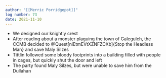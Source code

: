 ```yaml
---
author: "[[Merric Porridgepot]]"
log number: 73
date: 2021-11-10
---
```

- We designed our knightly crest
- After reading about a monster plaguing the town of Galegulch, the CCMB decided to @Quest[niEtmEVtXZNFZCXb]{Stop the Headless Man} and save Maly Silzes
- Tittlin followed some bloody footprints into a building filled with people in cages, but quickly shut the door and left
- The party found Maly Silzes, but were unable to save him from the Dullahan